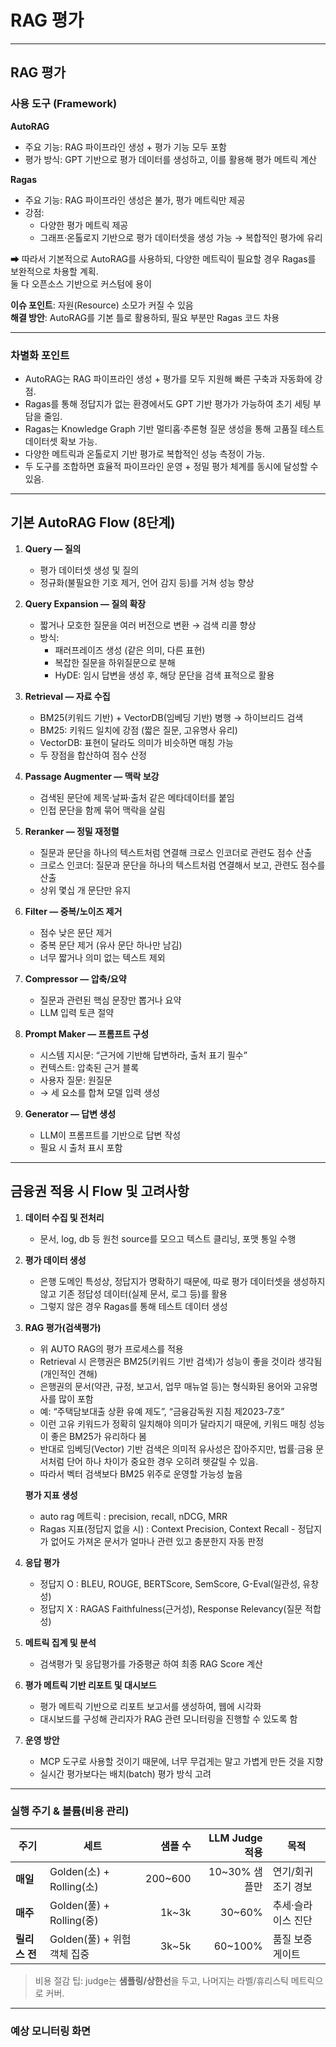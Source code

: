 # RAG 평가

---

## RAG 평가

### 사용 도구 (Framework)

**AutoRAG**
- 주요 기능: RAG 파이프라인 생성 + 평가 기능 모두 포함
- 평가 방식: GPT 기반으로 평가 데이터를 생성하고, 이를 활용해 평가 메트릭 계산

**Ragas**
- 주요 기능: RAG 파이프라인 생성은 불가, 평가 메트릭만 제공
- 강점:
  - 다양한 평가 메트릭 제공
  - 그래프·온톨로지 기반으로 평가 데이터셋을 생성 가능 → 복합적인 평가에 유리

➡ 따라서 기본적으로 AutoRAG를 사용하되, 다양한 메트릭이 필요할 경우 Ragas를 보완적으로 차용할 계획.  
둘 다 오픈소스 기반으로 커스텀에 용이

**이슈 포인트**: 자원(Resource) 소모가 커질 수 있음  
**해결 방안**: AutoRAG를 기본 틀로 활용하되, 필요 부분만 Ragas 코드 차용

---

### 차별화 포인트
- AutoRAG는 RAG 파이프라인 생성 + 평가를 모두 지원해 빠른 구축과 자동화에 강점.
- Ragas를 통해 정답지가 없는 환경에서도 GPT 기반 평가가 가능하여 초기 세팅 부담을 줄임.
- Ragas는 Knowledge Graph 기반 멀티홉·추론형 질문 생성을 통해 고품질 테스트 데이터셋 확보 가능.
- 다양한 메트릭과 온톨로지 기반 평가로 복합적인 성능 측정이 가능.
- 두 도구를 조합하면 효율적 파이프라인 운영 + 정밀 평가 체계를 동시에 달성할 수 있음.

---

## 기본 AutoRAG Flow (8단계)

1. **Query — 질의**  
   - 평가 데이터셋 생성 및 질의  
   - 정규화(불필요한 기호 제거, 언어 감지 등)를 거쳐 성능 향상

2. **Query Expansion — 질의 확장**  
   - 짧거나 모호한 질문을 여러 버전으로 변환 → 검색 리콜 향상  
   - 방식:
     - 패러프레이즈 생성 (같은 의미, 다른 표현)
     - 복잡한 질문을 하위질문으로 분해
     - HyDE: 임시 답변을 생성 후, 해당 문단을 검색 표적으로 활용

3. **Retrieval — 자료 수집**  
   - BM25(키워드 기반) + VectorDB(임베딩 기반) 병행 → 하이브리드 검색  
   - BM25: 키워드 일치에 강점 (짧은 질문, 고유명사 유리)  
   - VectorDB: 표현이 달라도 의미가 비슷하면 매칭 가능  
   - 두 장점을 합산하여 점수 산정

4. **Passage Augmenter — 맥락 보강**  
   - 검색된 문단에 제목·날짜·출처 같은 메타데이터를 붙임  
   - 인접 문단을 함께 묶어 맥락을 살림

5. **Reranker — 정밀 재정렬**  
   - 질문과 문단을 하나의 텍스트처럼 연결해 크로스 인코더로 관련도 점수 산출  
   - 크로스 인코더: 질문과 문단을 하나의 텍스트처럼 연결해서 보고, 관련도 점수를 산출  
   - 상위 몇십 개 문단만 유지

6. **Filter — 중복/노이즈 제거**  
   - 점수 낮은 문단 제거  
   - 중복 문단 제거 (유사 문단 하나만 남김)  
   - 너무 짧거나 의미 없는 텍스트 제외

7. **Compressor — 압축/요약**  
   - 질문과 관련된 핵심 문장만 뽑거나 요약  
   - LLM 입력 토큰 절약

8. **Prompt Maker — 프롬프트 구성**  
   - 시스템 지시문: “근거에 기반해 답변하라, 출처 표기 필수”
   - 컨텍스트: 압축된 근거 블록
   - 사용자 질문: 원질문
   - → 세 요소를 합쳐 모델 입력 생성

9. **Generator — 답변 생성**  
   - LLM이 프롬프트를 기반으로 답변 작성  
   - 필요 시 출처 표시 포함

---

## 금융권 적용 시 Flow 및 고려사항

1) **데이터 수집 및 전처리**  
   - 문서, log, db 등 원천 source를 모으고 텍스트 클리닝, 포맷 통일 수행

2) **평가 데이터 생성**  
   - 은행 도메인 특성상, 정답지가 명확하기 때문에, 따로 평가 데이터셋을 생성하지 않고 기존 정답성 데이터(실제 문서, 로그 등)를 활용  
   - 그렇지 않은 경우 Ragas를 통해 테스트 데이터 생성

3) **RAG 평가(검색평가)**  
   - 위 AUTO RAG의 평가 프로세스를 적용  
   - Retrieval 시 은행권은 BM25(키워드 기반 검색)가 성능이 좋을 것이라 생각됨 (개인적인 견해)  
   - 은행권의 문서(약관, 규정, 보고서, 업무 매뉴얼 등)는 형식화된 용어와 고유명사를 많이 포함  
   - 예: “주택담보대출 상환 유예 제도”, “금융감독원 지침 제2023-7호”  
   - 이런 고유 키워드가 정확히 일치해야 의미가 달라지기 때문에, 키워드 매칭 성능이 좋은 BM25가 유리하다 봄  
   - 반대로 임베딩(Vector) 기반 검색은 의미적 유사성은 잡아주지만, 법률·금융 문서처럼 단어 하나 차이가 중요한 경우 오히려 헷갈릴 수 있음.  
   - 따라서 벡터 검색보다 BM25 위주로 운영할 가능성 높음

   **평가 지표 생성**  
   - auto rag 메트릭 : precision, recall, nDCG, MRR  
   - Ragas 지표(정답지 없을 시) : Context Precision, Context Recall - 정답지가 없어도 가져온 문서가 얼마나 관련 있고 충분한지 자동 판정 

4) **응답 평가**  
   - 정답지 O : BLEU, ROUGE, BERTScore, SemScore, G-Eval(일관성, 유창성)  
   - 정답지 X : RAGAS Faithfulness(근거성), Response Relevancy(질문 적합성)

5) **메트릭 집계 및 분석**  
   - 검색평가 및 응답평가를 가중평균 하여 최종 RAG Score 계산

6) **평가 메트릭 기반 리포트 및 대시보드**  
   - 평가 메트릭 기반으로 리포트 보고서를 생성하여, 웹에 시각화  
   - 대시보드를 구성해 관리자가 RAG 관련 모니터링을 진행할 수 있도록 함

7) **운영 방안**  
   - MCP 도구로 사용할 것이기 때문에, 너무 무겁게는 말고 가볍게 만든 것을 지향  
   - 실시간 평가보다는 배치(batch) 평가 방식 고려

---


### 실행 주기 & 볼륨(비용 관리)

| 주기        | 세트                     |     샘플 수 | LLM Judge 적용 | 목적          |
| --------- | ---------------------- | -------: | -----------: | ----------- |
| **매일**    | Golden(소) + Rolling(소) | 200\~600 |  10\~30% 샘플만 | 연기/회귀 조기 경보 |
| **매주**    | Golden(풀) + Rolling(중) |   1k\~3k |      30\~60% | 추세·슬라이스 진단  |
| **릴리스 전** | Golden(풀) + 위험객체 집중    |   3k\~5k |     60\~100% | 품질 보증 게이트   |

> 비용 절감 팁: judge는 **샘플링/상한선**을 두고, 나머지는 라벨/휴리스틱 메트릭으로 커버.

---

### 예상 모니터링 화면
